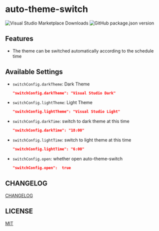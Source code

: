 # auto-theme-switch

![Visual Studio Marketplace Downloads](https://img.shields.io/visual-studio-marketplace/d/cnyballk.auto-theme-switch?color=blue&style=flat-square)
![GitHub package.json version](https://img.shields.io/github/package-json/v/cnyballk/auto-theme-switch?style=flat-square)
## Features

- The theme can be switched automatically according to the schedule time

## Available Settings

- `switchConfig.darkTheme`: Dark Theme

  ```json
  "switchConfig.darkTheme": "Visual Studio Dark"
  ```

- `switchConfig.lightTheme`: Light Theme

  ```json
  "switchConfig.lightTheme": "Visual Studio Light"
  ```

- `switchConfig.darkTime`: switch to dark theme at this time

  ```json
  "switchConfig.darkTime": "18:00"
  ```

- `switchConfig.lightTime`: switch to light theme at this time

  ```json
  "switchConfig.lightTime": "6:00"

  ```
  
- `switchConfig.open`: whether open auto-theme-switch

  ```json
  "switchConfig.open":  true
  ```

## CHANGELOG

[CHANGELOG](https://github.com/cnyballk/auto-theme-switch/blob/master/CHANGELOG.md)

## LICENSE

[MIT](https://github.com/cnyballk/auto-theme-switch/blob/master/LICENSE)
